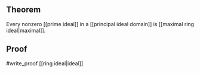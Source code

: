 ## Theorem
Every nonzero [[prime ideal]] in a [[principal ideal domain]] is [[maximal ring ideal|maximal]].
## Proof
#write_proof [[ring ideal|ideal]]